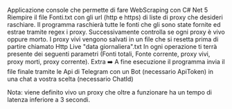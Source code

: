 Applicazione console che permette di fare WebScraping con C# Net 5
Riempire il file Fonti.txt con gli url (http e https) di liste di proxy che desideri raschiare.
Il programma raschierà tutte le fonti che gli sono state fornite ed estrae tramite regex i proxy.
Successivamente controlla se ogni proxy è vivo oppure morto.
I proxy vivi vengono salvati in un file che si resetta prima di partire chiamato Http Live "data giornaliera".txt
In ogni operazione ti terrà presente dei seguenti parametri (Fonti totali, Fonte corrente, proxy vivi, proxy morti, proxy corrente).
Extra ➡️ A fine esecuzione il programma invia il file finale tramite le Api di Telegram con un Bot (necessario ApiToken) in una chat a vostra scelta (necessario ChatId)

Nota: viene definito vivo un proxy che oltre a funzionare ha un tempo di latenza inferiore a 3 secondi.

